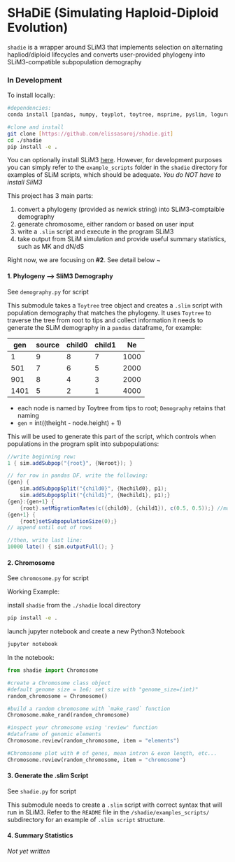 # SHaDiE (Simulating Haploid-Diploid Evolution)

`shadie` is a wrapper around SLiM3 that implements selection on alternating hapliod/diploid lifecycles
and converts user-provided phylogeny into SLiM3-compatible subpopulation demography

### In Development

To install locally:
```bash
#dependencies:
conda install [pandas, numpy, toyplot, toytree, msprime, pyslim, loguru] -c conda-forge

#clone and install
git clone [https://github.com/elissasoroj/shadie.git]
cd ./shadie
pip install -e .
```

You can optionally install SLiM3 [here](https://messerlab.org/slim/). However, for development purposes you can simply refer to the `example_scripts` folder in the `shadie` directory for examples of SLiM scripts, which should be adequate. *You do NOT have to install SliM3*


This project has 3 main parts:

1. convert a phylogeny (provided as newick string) into SLiM3-comptaible demography 
2. generate chromosome, either random or based on user input
3. write a `.slim` script and execute in the program SLiM3 
4. take output from SLiM simulation and provide useful summary statistics, such as MK and dN/dS

Right now, we are focusing on **#2**. See detail below ~


#### 1. Phylogeny --> SliM3 Demography

See `demography.py` for script

This submodule takes a `Toytree` tree object and creates a `.slim` script with population demography that matches the phylogeny. It uses `Toytree` to traverse the tree from root to tips and collect information it needs to generate the SLiM demography in a `pandas` dataframe, for example:

 |   gen   | source  | child0   | child1   | Ne      |
 |-------- | ------- | -------- | -------- | ------- |
 |1        | 9       | 8        | 7        | 1000    |
 |501      | 7       | 6        | 5        | 2000    |
 |901      | 8       | 4        | 3        | 2000    |
 |1401     | 5       | 2        | 1        | 4000    |
 
- each node is named by Toytree from tips to root; `Demography` retains that naming
- `gen` = int((theight - node.height) + 1)

 This will be used to generate this part of the script, which controls when populations in the program split into subpopulations:

```java
//write beginning row:
1 { sim.addSubpop("{root}", {Neroot}); }

// for row in pandas DF, write the following:
{gen} { 
	sim.addSubpopSplit("{child0}", {Nechild0}, p1);
    sim.addSubpopSplit("{child1}", {Nechild1}, p1);}
{gen}:{gen+1} {
    {root}.setMigrationRates(c({child0}, {child1}), c(0.5, 0.5));} //may not be necessary
{gen+1} {
    {root}setSubpopulationSize(0);}
// append until out of rows

//then, write last line:
10000 late() { sim.outputFull(); }
```


#### 2. Chromosome

See `chromosome.py` for script

Working Example:

install `shadie` from the `./shadie` local directory
```bash
pip install -e .
```

launch jupyter notebook and create a new Python3 Notebook
```bash
jupyter notebook
```

In the notebook:
```python
from shadie import Chromosome

#create a Chromosome class object
#default genome size = 1e6; set size with "genome_size=(int)"
random_chromosome = Chromosome()

#build a random chromosome with `make_rand` function
Chromosome.make_rand(random_chromosome)

#inspect your chromosome using 'review' function
#dataframe of genomic elements
Chromosome.review(random_chromosome, item = "elements")

#Chromosome plot with # of genes, mean intron & exon length, etc...
Chromosome.review(random_chromosome, item = "chromosome")
```


#### 3. Generate the .slim Script

See `shadie.py` for script

This submodule needs to create a `.slim`  script with correct syntax that will run in SLiM3. Refer to the `README` file in the `/shadie/examples_scripts/` subdirectory for an  example of `.slim script` structure. 



#### 4. Summary Statistics

*Not yet written*
